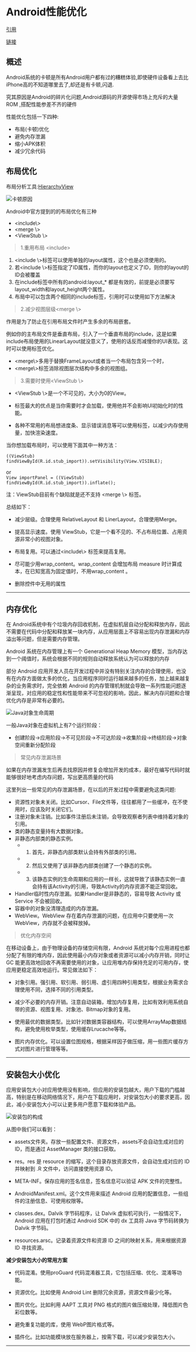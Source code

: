 # Android性能优化 

[引用](https://mp.weixin.qq.com/s/YPwApikK57BMu-FbnxbSHg)

[链接](http://www.jianshu.com/p/9755da0f4e8f)


## 概述

 Android系统的卡顿是所有Android用户都有过的糟糕体验,即使硬件设备看上去比iPhone高的不知道哪里去了,却还是有卡顿,闪退.

究其原因是Android的碎片化问题,Android源码的开源使得市场上充斥的大量ROM ,搭配性能参差不齐的硬件

性能优化包括一下四种:

* 布局(卡顿)优化
* 避免内存泄漏
* 缩小APK体积
* 减少冗余代码


## 布局优化

布局分析工具:[HierarchyView](https://www.2cto.com/kf/201404/296960.html)

![卡顿原因](http://mmbiz.qpic.cn/mmbiz_png/MOu2ZNAwZwNJpSw1ChDcicGbluRJnfyib8eUC5icibdOy26bVASZSJxr3HoyK9UwgS3GZ0x4Qib4vnF5MRexlQ9QamQ/?wx_fmt=png&tp=webp&wxfrom=5&wx_lazy=1)

Android中官方提到的的布局优化有三种

- <include\\>
- <merge \\>
- <ViewStub \\>

> 1.重用布局 <include\>

1. <include \\>标签可以使用单独的layout属性，这个也是必须使用的。
2. 若<include \\>标签指定了ID属性，而你的layout也定义了ID，则你的layout的ID会被覆盖
3. 在include标签中所有的android:layout\_\* 都是有效的，前提是必须要写layout_width和layout_height两个属性。
4. 布局中可以包含两个相同的include标签，引用时可以使用如下方法解决

> 2.减少视图层级<merge \\>


作用是为了防止在引用布局文件时产生多余的布局嵌套。

例如你的主布局文件是垂直布局，引入了一个垂直布局的include，这是如果include布局使用的LinearLayout就没意义了，使用的话反而减慢你的UI表现。这时可以使用<merge/>标签优化。

- <merge\\>多用于替换FrameLayout或者当一个布局包含另一个时，
- <merge\\>标签消除视图层次结构中多余的视图组。


> 3.需要时使用<ViewStub \\>

- <ViewStub \\>是一个不可见的，大小为0的View。
- <ViewStub />标签最大的优点是当你需要时才会加载，使用他并不会影响UI初始化时的性能。
- 各种不常用的布局想进度条、显示错误消息等可以使用<ViewStub />标签，以减少内存使用量，加快渲染速度。

    <ViewStub  
    android:id="@+id/stub_import"  
    android:inflatedId="@+id/panel_import"  
    android:layout="@layout/progress_overlay"  
/> 


 当你想加载布局时，可以使用下面其中一种方法：

 `((ViewStub) findViewById(R.id.stub_import)).setVisibility(View.VISIBLE);` 

 or  
`View importPanel = ((ViewStub) findViewById(R.id.stub_import)).inflate();`
  
注：ViewStub目前有个缺陷就是还不支持 <merge \\> 标签。

总结如下：

- 减少层级。合理使用 RelativeLayout 和 LinerLayout，合理使用Merge。

- 提高显示速度。使用 ViewStub，它是一个看不见的、不占布局位置、占用资源非常小的视图对象。

- 布局复用。可以通过<include\\> 标签来提高复用。

- 尽可能少用wrap_content。wrap_content 会增加布局 measure 时计算成本，在已知宽高为固定值时，不用wrap_content 。

- 删除控件中无用的属性
    

----

## 内存优化


在 Android系统中有个垃圾内存回收机制，在虚拟机层自动分配和释放内存，因此不需要在代码中分配和释放某一块内存，从应用层面上不容易出现内存泄漏和内存溢出等问题，但是需要内存管理。

Android 系统在内存管理上有一个 Generational Heap Memory 模型，当内存达到一个阈值时，系统会根据不同的规则自动释放系统认为可以释放的内存

部分 Android 应用开发人员在开发过程中并没有特别关注内存的合理使用，也没有在内存方面做太多的优化，当应用程序同时运行越来越多的任务，加上越来越复杂的业务需求时，完全依赖 Android 的内存管理机制就会导致一系列性能问题逐渐呈现，对应用的稳定性和性能带来不可忽视的影响，因此，解决内存问题和合理优化内存是非常有必要的。

![Java对象生命周期](http://mmbiz.qpic.cn/mmbiz_jpg/MOu2ZNAwZwNJpSw1ChDcicGbluRJnfyib8niaBWB4frMGRrRArkXZF9cRQP40T8hQtM18z4a95ur1icqichXVKswMbA/?wx_fmt=jpeg&tp=webp&wxfrom=5&wx_lazy=1)

一般Java对象在虚拟机上有7个运行阶段：



* 创建阶段->应用阶段->不可见阶段->不可达阶段->收集阶段->终结阶段->对象空间重新分配阶段

>常见内存泄漏场景

如果在内存泄漏发生后再去找原因并修复会增加开发的成本，最好在编写代码时就能够很好地考虑内存问题，写出更高质量的代码

这里列出一些常见的内存泄漏场景，在以后的开发过程中需要避免这类问题:


- 资源性对象未关闭。比如Cursor、File文件等，往往都用了一些缓冲，在不使用时，应该及时关闭它们。
- 注册对象未注销。比如事件注册后未注销，会导致观察者列表中维持着对象的引用。
- 类的静态变量持有大数据对象。
- 非静态内部类的静态实例。
	*  1. 首先，非静态内部类默认会持有外部类的引用。
	*  2. 然后又使用了该非静态内部类创建了一个静态的实例。
	*  3. 该静态实例的生命周期和应用的一样长，这就导致了该静态实例一直会持有该Activity的引用，导致Activity的内存资源不能正常回收。
- Handler临时性内存泄漏。如果Handler是非静态的，容易导致 Activity 或 Service 不会被回收。
- 容器中的对象没清理造成的内存泄漏。
- WebView。WebView 存在着内存泄漏的问题，在应用中只要使用一次 WebView，内存就不会被释放掉。


>优化内存空间

在移动设备上，由于物理设备的存储空间有限，Android 系统对每个应用进程也都分配了有限的堆内存，因此使用最小内存对象或者资源可以减小内存开销，同时让GC 能更高效地回收不再需要使用的对象，让应用堆内存保持充足的可用内存，使应用更稳定高效地运行。常见做法如下：

- 对象引用。强引用、软引用、弱引用、虚引用四种引用类型，根据业务需求合理使用不同，选择不同的引用类型。

- 减少不必要的内存开销。注意自动装箱，增加内存复用，比如有效利用系统自带的资源、视图复用、对象池、Bitmap对象的复用。

- 使用最优的数据类型。比如针对数据类容器结构，可以使用ArrayMap数据结构，避免使用枚举类型，使用缓存Lrucache等等。

- 图片内存优化。可以设置位图规格，根据采样因子做压缩，用一些图片缓存方式对图片进行管理等等。

---

## 安装包大小优化

应用安装包大小对应用使用没有影响，但应用的安装包越大，用户下载的门槛越高，特别是在移动网络情况下，用户在下载应用时，对安装包大小的要求更高，因此，减小安装包大小可以让更多用户愿意下载和体验产品。

![安装包的构成](http://mmbiz.qpic.cn/mmbiz_png/MOu2ZNAwZwNJpSw1ChDcicGbluRJnfyib8NIbZnJTibuklaO762J457IdZNRhDMJaPSNia5NYZSLKMk90pZTYE1gwQ/?wx_fmt=png&tp=webp&wxfrom=5&wx_lazy=1)

从图中我们可以看到：

- assets文件夹。存放一些配置文件、资源文件，assets不会自动生成对应的 ID，而是通过 AssetManager 类的接口获取。

- res。res 是 resource 的缩写，这个目录存放资源文件，会自动生成对应的 ID 并映射到 .R 文件中，访问直接使用资源 ID。

- META-INF。保存应用的签名信息，签名信息可以验证 APK 文件的完整性。

- AndroidManifest.xml。这个文件用来描述 Android 应用的配置信息，一些组件的注册信息、可使用权限等。

- classes.dex。Dalvik 字节码程序，让 Dalvik 虚拟机可执行，一般情况下，Android 应用在打包时通过 Android SDK 中的 dx 工具将 Java 字节码转换为 Dalvik 字节码。

- resources.arsc。记录着资源文件和资源 ID 之间的映射关系，用来根据资源 ID 寻找资源。


**减少安装包大小的常用方案**

- 代码混淆。使用proGuard 代码混淆器工具，它包括压缩、优化、混淆等功能。

- 资源优化。比如使用 Android Lint 删除冗余资源，资源文件最少化等。

- 图片优化。比如利用 AAPT 工具对 PNG 格式的图片做压缩处理，降低图片色彩位数等。

- 避免重复功能的库，使用 WebP图片格式等。

- 插件化。比如功能模块放在服务器上，按需下载，可以减少安装包大小。

---





















